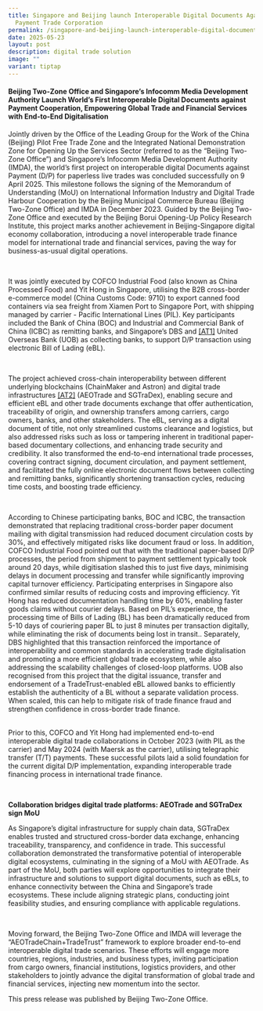 ```yaml
---
title: Singapore and Beijing launch Interoperable Digital Documents Against
  Payment Trade Corporation
permalink: /singapore-and-beijing-launch-interoperable-digital-documents-against-payment-trade-corporation/
date: 2025-05-23
layout: post
description: digital trade solution
image: ""
variant: tiptap
---
```

<h4><strong>Beijing Two-Zone Office and Singapore’s Infocomm Media Development Authority Launch World’s First Interoperable Digital Documents against Payment Cooperation, Empowering Global Trade and Financial Services with End-to-End Digitalisation&nbsp;</strong></h4>
<p>Jointly driven by the Office of the Leading Group for the Work of the
China (Beijing) Pilot Free Trade Zone and the Integrated National Demonstration
Zone for Opening Up the Services Sector (referred to as the “Beijing Two-Zone
Office”) and Singapore’s Infocomm Media Development Authority (IMDA), the
world’s first project on interoperable digital Documents against Payment
(D/P) for paperless live trades was concluded successfully on 9 April 2025.
This milestone follows the signing of the Memorandum of Understanding (MoU)
on International Information Industry and Digital Trade Harbour Cooperation
by the Beijing Municipal Commerce Bureau (Beijing Two-Zone Office) and
IMDA in December 2023. Guided by the Beijing Two-Zone Office and executed
by the Beijing Borui Opening-Up Policy Research Institute, this project
marks another achievement in Beijing-Singapore digital economy collaboration,
introducing a novel interoperable trade finance model for international
trade and financial services, paving the way for business-as-usual digital
operations.&nbsp;</p>
<p>&nbsp;</p>
<p>It was jointly executed by COFCO Industrial Food (also known as China
Processed Food) and Yit Hong in Singapore, utilising the B2B cross-border
e-commerce model (China Customs Code: 9710) to export canned food containers
via sea freight from Xiamen Port to Singapore Port, with shipping managed
by carrier - Pacific International Lines (PIL). Key participants included
the Bank of China (BOC) and Industrial and Commercial Bank of China (ICBC)
as remitting banks, and Singapore’s DBS&nbsp;<a rel="noopener noreferrer nofollow" target="_blank">and </a>
<a href="#_msocom_1" class="msocomanchor" rel="noopener noreferrer nofollow" target="_blank">[AT1]</a>&nbsp;United Overseas Bank (UOB) as collecting banks, to support
D/P transaction using electronic Bill of Lading (eBL).&nbsp;</p>
<p>&nbsp;</p>
<p>The project achieved cross-chain interoperability between different underlying
blockchains (ChainMaker and Astron) and digital trade <a rel="noopener noreferrer nofollow" target="_blank">infrastructures </a><a href="#_msocom_2" class="msocomanchor" rel="noopener noreferrer nofollow" target="_blank">[AT2]</a>&nbsp;(AEOTrade
and SGTraDex), enabling secure and efficient eBL and other trade documents
exchange that offer authentication, traceability of origin, and ownership
transfers among carriers, cargo owners, banks, and other stakeholders.
The eBL, serving as a digital document of title, not only streamlined customs
clearance and logistics, but also addressed risks such as loss or tampering
inherent in traditional paper-based documentary collections, and enhancing
trade security and credibility. It also transformed the end-to-end international
trade processes, covering contract signing, document circulation, and payment
settlement, and facilitated the fully online electronic document flows
between collecting and remitting banks, significantly shortening transaction
cycles, reducing time costs, and boosting trade efficiency.&nbsp;</p>
<p>&nbsp;</p>
<p>According to Chinese participating banks, BOC and ICBC, the transaction
demonstrated that replacing traditional cross-border paper document mailing
with digital transmission had reduced document circulation costs by 30%,
and effectively mitigated risks like document fraud or loss. In addition,
COFCO Industrial Food pointed out that with the traditional paper-based
D/P processes, the period from shipment to payment settlement typically
took around 20 days, while digitisation slashed this to just five days,
minimising delays in document processing and transfer while significantly
improving capital turnover efficiency. Participating enterprises in Singapore
also confirmed similar results of reducing costs and improving efficiency.
Yit Hong has reduced documentation handling time by 60%, enabling faster
goods claims without courier delays. Based on PIL’s experience, the processing
time of Bills of Lading (BL) has been dramatically reduced from 5-10 days
of couriering paper BL to just 8 minutes per transaction digitally, while
eliminating the risk of documents being lost in transit.. Separately, DBS
highlighted that this transaction reinforced the importance of interoperability
and common standards in accelerating trade digitalisation and promoting
a more efficient global trade ecosystem, while also addressing the scalability
challenges of closed-loop platforms. UOB also recognised from this project&nbsp;that
the digital issuance, transfer and endorsement of a TradeTrust-enabled
eBL allowed banks to efficiently establish the authenticity of a BL without
a separate validation process. When scaled, this can help to mitigate risk
of trade finance fraud and strengthen confidence in cross-border trade
finance.</p>
<p>
<br>Prior to this, COFCO and Yit Hong had implemented end-to-end interoperable
digital trade collaborations in October 2023 (with PIL as the carrier)
and May 2024 (with Maersk as the carrier), utilising telegraphic transfer
(T/T) payments. These successful pilots laid a solid foundation for the
current digital D/P implementation, expanding interoperable trade financing
process in international trade finance.&nbsp;</p>
<p><strong>&nbsp;</strong>
</p>
<p><strong>Collaboration bridges digital trade platforms: AEOTrade and SGTraDex sign MoU</strong>
</p>
<p>As Singapore’s digital infrastructure for supply chain data, SGTraDex
enables trusted and structured cross-border data exchange, enhancing traceability,
transparency, and confidence in trade. This successful collaboration demonstrated
the transformative potential of interoperable digital ecosystems, culminating
in the signing of a MoU with AEOTrade. As part of the MoU, both parties
will explore opportunities to integrate their infrastructure and solutions
to support digital documents, such as eBLs, to enhance connectivity between
the China and Singapore’s trade ecosystems. These include aligning strategic
plans, conducting joint feasibility studies, and ensuring compliance with
applicable regulations.</p>
<p>&nbsp;</p>
<p>Moving forward, the Beijing Two-Zone Office and IMDA will leverage the
“AEOTradeChain+TradeTrust” framework to explore broader end-to-end interoperable
digital trade scenarios. These efforts will engage more countries, regions,
industries, and business types, inviting participation from cargo owners,
financial institutions, logistics providers, and other stakeholders to
jointly advance the digital transformation of global trade and financial
services, injecting new momentum into the sector.</p>
<p></p>
<p></p>
<p>This press release was published by Beijing Two-Zone Office.</p>